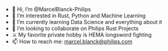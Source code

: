 - 👋 Hi, I’m @MarcelBlanck-Philips
- 👀 I’m interested in Rust, Python and Machine Learning
- 🌱 I’m currently learning Data Science and everything about it
- 💞️ I’m looking to collaborate on Philips Rust Projects
- ⚔️ My favorite private hobby is HEMA longsword fighting
- 📫 How to reach me: marcel.blanck@philips.com

<!---
MarcelBlanck-Philips/MarcelBlanck-Philips is a ✨ special ✨ repository because its `README.md` (this file) appears on your GitHub profile.
You can click the Preview link to take a look at your changes.
--->

